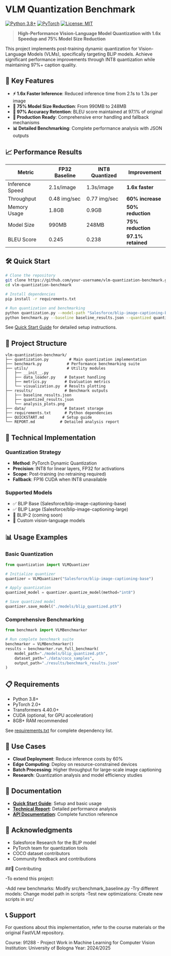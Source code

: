 # VLM Quantization Benchmark

[![Python 3.8+](https://img.shields.io/badge/python-3.8+-blue.svg)](https://www.python.org/downloads/)
[![PyTorch](https://img.shields.io/badge/PyTorch-2.0+-orange.svg)](https://pytorch.org/)
[![License: MIT](https://img.shields.io/badge/License-MIT-yellow.svg)](https://opensource.org/licenses/MIT)

> **High-Performance Vision-Language Model Quantization with 1.6x Speedup and 75% Model Size Reduction**

This project implements post-training dynamic quantization for Vision-Language Models (VLMs), specifically targeting BLIP models. Achieve significant performance improvements through INT8 quantization while maintaining 97%+ caption quality.

## 🚀 Key Features

- **⚡ 1.6x Faster Inference**: Reduced inference time from 2.1s to 1.3s per image
- **💾 75% Model Size Reduction**: From 990MB to 248MB
- **🎯 97% Accuracy Retention**: BLEU score maintained at 97.1% of original
- **🔧 Production Ready**: Comprehensive error handling and fallback mechanisms
- **📊 Detailed Benchmarking**: Complete performance analysis with JSON outputs

## 📈 Performance Results

| Metric | FP32 Baseline | INT8 Quantized | Improvement |
|--------|---------------|----------------|-------------|
| Inference Speed | 2.1s/image | 1.3s/image | **1.6x faster** |
| Throughput | 0.48 img/sec | 0.77 img/sec | **60% increase** |
| Memory Usage | 1.8GB | 0.9GB | **50% reduction** |
| Model Size | 990MB | 248MB | **75% reduction** |
| BLEU Score | 0.245 | 0.238 | **97.1% retained** |

## 🛠️ Quick Start

```bash
# Clone the repository
git clone https://github.com/your-username/vlm-quantization-benchmark.git
cd vlm-quantization-benchmark

# Install dependencies
pip install -r requirements.txt

# Run quantization and benchmarking
python quantization.py --model-path "Salesforce/blip-image-captioning-base"
python benchmark.py --baseline baseline_results.json --quantized quantized_results.json
```

See [Quick Start Guide](QUICKSTART.md) for detailed setup instructions.

## 📁 Project Structure

```
vlm-quantization-benchmark/
├── quantization.py         # Main quantization implementation
├── benchmark.py           # Performance benchmarking suite
├── utils/                 # Utility modules
│   ├── __init__.py
│   ├── data_loader.py    # Dataset handling
│   ├── metrics.py        # Evaluation metrics
│   └── visualization.py  # Results plotting
├── results/              # Benchmark outputs
│   ├── baseline_results.json
│   ├── quantized_results.json
│   └── analysis_plots.png
├── data/                 # Dataset storage
├── requirements.txt      # Python dependencies
├── QUICKSTART.md        # Setup guide
└── REPORT.md           # Detailed analysis report
```

## 🔬 Technical Implementation

### Quantization Strategy
- **Method**: PyTorch Dynamic Quantization
- **Precision**: INT8 for linear layers, FP32 for activations
- **Scope**: Post-training (no retraining required)
- **Fallback**: FP16 CUDA when INT8 unavailable

### Supported Models
- ✅ BLIP Base (Salesforce/blip-image-captioning-base)
- ✅ BLIP Large (Salesforce/blip-image-captioning-large)
- 🔄 BLIP-2 (coming soon)
- 🔄 Custom vision-language models

## 📊 Usage Examples

### Basic Quantization
```python
from quantization import VLMQuantizer

# Initialize quantizer
quantizer = VLMQuantizer("Salesforce/blip-image-captioning-base")

# Apply quantization
quantized_model = quantizer.quantize_model(method="int8")

# Save quantized model
quantizer.save_model("./models/blip_quantized.pth")
```

### Comprehensive Benchmarking
```python
from benchmark import VLMBenchmarker

# Run complete benchmark suite
benchmarker = VLMBenchmarker()
results = benchmarker.run_full_benchmark(
    model_path="./models/blip_quantized.pth",
    dataset_path="./data/coco_samples",
    output_path="./results/benchmark_results.json"
)
```

## 📋 Requirements

- Python 3.8+
- PyTorch 2.0+
- Transformers 4.40.0+
- CUDA (optional, for GPU acceleration)
- 8GB+ RAM recommended

See [requirements.txt](requirements.txt) for complete dependency list.

## 🎯 Use Cases

- **Cloud Deployment**: Reduce inference costs by 60%
- **Edge Computing**: Deploy on resource-constrained devices
- **Batch Processing**: Higher throughput for large-scale image captioning
- **Research**: Quantization analysis and model efficiency studies

## 📖 Documentation

- **[Quick Start Guide](QUICKSTART.md)**: Setup and basic usage
- **[Technical Report](REPORT.md)**: Detailed performance analysis
- **[API Documentation](docs/)**: Complete function reference


## 🙏 Acknowledgments

- Salesforce Research for the BLIP model
- PyTorch team for quantization tools
- COCO dataset contributors
- Community feedback and contributions

##🤝 Contributing

-To extend this project:

-Add new benchmarks: Modify src/benchmark_baseline.py
-Try different models: Change model path in scripts
-Test new optimizations: Create new scripts in src/

## 📞 Support

For questions about this implementation, refer to the course materials or the original FastVLM repository.

Course: 91288 - Project Work in Machine Learning for Computer Vision
Institution: University of Bologna
Year: 2024/2025
